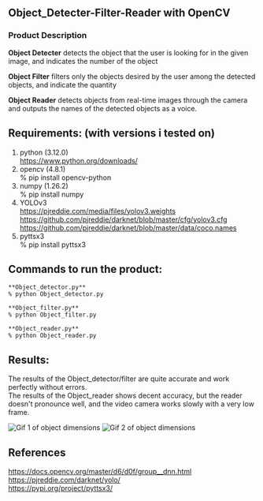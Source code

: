 ## Object_Detecter-Filter-Reader with OpenCV
### Product Description
**Object Detecter** detects the object that the user is looking for in the given image, and indicates the number of the object

**Object Filter** filters only the objects desired by the user among the detected objects, and indicate the quantity

**Object Reader** detects objects from real-time images through the camera and outputs the names of the detected objects as a voice.

## **Requirements: (with versions i tested on)**
1. python          (3.12.0)  
https://www.python.org/downloads/
2. opencv          (4.8.1)  
% pip install opencv-python
3. numpy           (1.26.2)  
% pip install numpy
4. YOLOv3  
https://pjreddie.com/media/files/yolov3.weights  
https://github.com/pjreddie/darknet/blob/master/cfg/yolov3.cfg  
https://github.com/pjreddie/darknet/blob/master/data/coco.names  
5. pyttsx3  
% pip install pyttsx3

## **Commands to run the product:**
```
**Object_detector.py**
% python Object_detector.py

**Object_filter.py**
% python Object_filter.py

**Object_reader.py**
% python Object_reader.py
```

## **Results:**
The results of the Object_detector/filter are quite accurate and work perfectly without errors.  
The results of the Object_reader shows decent accuracy, but the reader doesn't pronounce well, and the video camera works slowly with a very low frame.

![Gif 1 of object dimensions](example_01.gif)
![Gif 2 of object dimensions](example_02.gif)

## **References**
https://docs.opencv.org/master/d6/d0f/group__dnn.html  
https://pjreddie.com/darknet/yolo/  
https://pypi.org/project/pyttsx3/
